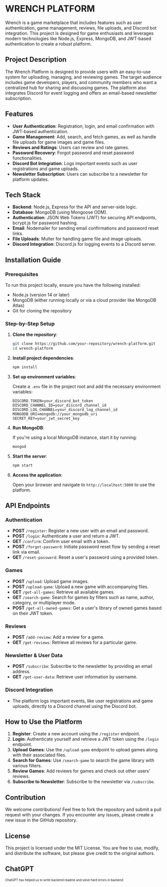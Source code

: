 # WRENCH PLATFORM

Wrench is a game marketplace that includes features such as user authentication, game management, reviews, file uploads, and Discord bot integration. This project is designed for game enthusiasts and leverages modern technologies like Node.js, Express, MongoDB, and JWT-based authentication to create a robust platform.

## Project Description

The Wrench Platform is designed to provide users with an easy-to-use system for uploading, managing, and reviewing games. The target audience includes game developers, players, and community members who want a centralized hub for sharing and discussing games. The platform also integrates Discord for event logging and offers an email-based newsletter subscription.

## Features

- **User Authentication**: Registration, login, and email confirmation with JWT-based authentication.
- **Game Management**: Add, search, and fetch games, as well as handle file uploads for game images and game files.
- **Reviews and Ratings**: Users can review and rate games.
- **Password Recovery**: Forgot password and reset password functionalities.
- **Discord Bot Integration**: Logs important events such as user registrations and game uploads.
- **Newsletter Subscription**: Users can subscribe to a newsletter for platform updates.

## Tech Stack

- **Backend**: Node.js, Express for the API and server-side logic.
- **Database**: MongoDB (using Mongoose ODM).
- **Authentication**: JSON Web Tokens (JWT) for securing API endpoints, bcrypt.js for password hashing.
- **Email**: Nodemailer for sending email confirmations and password reset links.
- **File Uploads**: Multer for handling game file and image uploads.
- **Discord Integration**: Discord.js for logging events to a Discord server.

## Installation Guide

### Prerequisites

To run this project locally, ensure you have the following installed:

- Node.js (version 14 or later)
- MongoDB (either running locally or via a cloud provider like MongoDB Atlas)
- Git for cloning the repository

### Step-by-Step Setup

1. **Clone the repository**:

   ```bash
   git clone https://github.com/your-repository/wrench-platform.git
   cd wrench-platform
   ```

2. **Install project dependencies**:

   ```bash
   npm install
   ```

3. **Set up environment variables**:

   Create a `.env` file in the project root and add the necessary environment variables:

   ```env
   DISCORD_TOKEN=your_discord_bot_token
   DISCORD_CHANNEL_ID=your_discord_channel_id
   DISCORD_LOG_CHANNEL=your_discord_log_channel_id
   MONGODB_URI=mongodb://your_mongodb_uri
   SECRET_KEY=your_jwt_secret_key
   ```

4. **Run MongoDB**: 
   
   If you're using a local MongoDB instance, start it by running:

   ```bash
   mongod
   ```

5. **Start the server**:

   ```bash
   npm start
   ```

6. **Access the application**:

   Open your browser and navigate to `http://localhost:5000` to use the platform.

## API Endpoints

### Authentication

- **POST** `/register`: Register a new user with an email and password.
- **POST** `/login`: Authenticate a user and return a JWT.
- **GET** `/confirm`: Confirm user email with a token.
- **POST** `/forgot-password`: Initiate password reset flow by sending a reset link via email.
- **GET** `/reset-password`: Reset a user's password using a provided token.

### Games

- **POST** `/upload`: Upload game images.
- **POST** `/upload-game`: Upload a new game with accompanying files.
- **GET** `/get-all-games`: Retrieve all available games.
- **GET** `/search-game`: Search for games by filters such as name, author, category, or multiplayer mode.
- **POST** `/get-all-owned-games`: Get a user's library of owned games based on their JWT token.

### Reviews

- **POST** `/add-review`: Add a review for a game.
- **GET** `/get-reviews`: Retrieve all reviews for a particular game.

### Newsletter & User Data

- **POST** `/subscribe`: Subscribe to the newsletter by providing an email address.
- **GET** `/get-user-data`: Retrieve user information by username.

### Discord Integration

- The platform logs important events, like user registrations and game uploads, directly to a Discord channel using the Discord bot.

## How to Use the Platform

1. **Register**: Create a new account using the `/register` endpoint.
2. **Login**: Authenticate yourself and retrieve a JWT token using the `/login` endpoint.
3. **Upload Games**: Use the `/upload-game` endpoint to upload games along with their associated files.
4. **Search for Games**: Use `/search-game` to search the game library with various filters.
5. **Review Games**: Add reviews for games and check out other users' reviews.
6. **Subscribe to Newsletter**: Subscribe to the newsletter via `/subscribe`.

## Contribution

We welcome contributions! Feel free to fork the repository and submit a pull request with your changes. If you encounter any issues, please create a new issue in the GitHub repository.

## License

This project is licensed under the MIT License. You are free to use, modify, and distribute the software, but please give credit to the original authors.

## ChatGPT 
<sub><sub>ChatGPT has helped us to write backend readme and solve hard errors in backend
